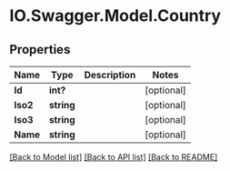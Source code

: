 # IO.Swagger.Model.Country
## Properties

Name | Type | Description | Notes
------------ | ------------- | ------------- | -------------
**Id** | **int?** |  | [optional] 
**Iso2** | **string** |  | [optional] 
**Iso3** | **string** |  | [optional] 
**Name** | **string** |  | [optional] 

[[Back to Model list]](../README.md#documentation-for-models) [[Back to API list]](../README.md#documentation-for-api-endpoints) [[Back to README]](../README.md)

